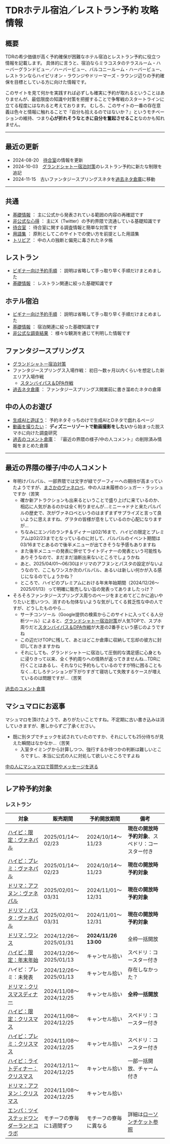 # TDRホテル宿泊／レストラン予約 攻略情報

## 概要

TDRの希少価値が高く予約確保が困難なホテル宿泊とレストラン予約に役立つ情報を記載します。
具体的に言うと、宿泊ならミラコスタのテラスルーム・ハーバーグランドビュー／ハーバービュー、バルコニールーム・ハーバービュー、レストランならハイピリオン・ラウンジやドリーマーズ・ラウンジ辺りの予約確保を目標としている方に向けた情報です。

このサイトを見て何かを実践すれば必ずしも確実に予約が取れるということはありませんが、最低限度の知識や対策を把握することで争奪戦のスタートラインに立てる程度にはなれると考えております。
むしろ、このサイトの一番の存在意義は色々と情報に触れることで『自分も拾えるのではないか？』というモチベーションの維持、つまり**心が折れそうなときに自分を奮起させること**なのかも知れません。

----

## 最近の更新

* 2024-08-20　[待合室](./common/queue.md)の情報を更新
* 2024-10-03　[グランドシャトー宿泊対策](./hotel/fsh_grand_chateau_guide.md)のレストラン予約に新たな制限を追記
* 2024-11-15　古いファンタジースプリングスネタを[過去ネタ倉庫](./old_fsh_menu.md)に移動

----

## 共通

* [基礎情報](./common/basics.md) ： 主に公式から発表されている範囲の内容の再確認です
* [非公式な心得](./common/hints.md) ： 主にX（Twitter）の予約界隈で流通している基礎知識です
* [待合室](./common/queue.md) ： 待合室に関する調査情報と簡単な対策です
* [用語集](./common/glossary.md) ： 原則としてこのサイトでの使い方を前提とした用語集
* [トリビア](./common/trivia.md) ： 中の人の独断と偏見に毒されたネタ帳

## レストラン
* [ビギナー向け予約手順](./restaurant/for_begginer.md) ： 説明は省略して手っ取り早く手順だけまとめました
* [基礎情報](./restaurant/basics.md) ： レストラン関連に絞った基礎知識です

## ホテル宿泊
* [ビギナー向け予約手順](./hotel/for_begginer.md) ： 説明は省略して手っ取り早く手順だけまとめました
* [基礎情報](./hotel/basics.md) ： 宿泊関連に絞った基礎知識です
* [非公式な調査結果](./hotel/research.md) ： 様々な観測を通じて判明した情報です

## ファンタジースプリングス
* [グランドシャトー宿泊対策](./hotel/fsh_grand_chateau_guide.md)
* ファンタジースプリングス入場作戦： 初日～数ヶ月以内くらいを想定した新エリア入場作戦
    * [スタンバイパス＆DPA作戦](./hotel/fsh_plan_sp_dpa.md)
* [過去ネタ倉庫](./old_fsh_menu.md) ： ファンタジースプリングス開業前に書き溜めたネタの倉庫


## 中の人のお遊び
* [生成AIと遊ぼう](./common/play_with_gpt.md)： 予約ネタそっちのけで生成AIとDネタで戯れるページ
* [動画を撮りたい](./common/record_tdr.md)： **ディズニーリゾートで動画撮影をしたい**から始まった脱スマホに向けた調査研究
* [過去のコメント倉庫](./old_comments.md)： 『最近の界隈の様子/中の人コメント』の削除済み情報をまとめた倉庫

----

## 最近の界隈の様子/中の人コメント

* 年明けパルパル、一部界隈では文字が緑でグーフィーへの期待が高まっていたようですが、[まさかのヴァネロペ](https://www.tokyodisneyresort.jp/treasure/vanellopessweetpopworld/)、中の人は未履修のシュガー・ラッシュですか（苦笑
    * 確か新アトラクションも出来るということで盛り上げに来ているのか、相応に人気があるのかは全く判りませんが…ミニー→ドナと来たパルパルの歴史で、次がヴァネロペというのはまずまずサプライズと言って良いように思えますね、グヲタの皆様が息をしているのか心配になりますが…
    * ちなみにエンパのランチ＆ディナーは02/16まで、ハイピの限定とプレミアムは02/23までとなっているのに対して、パルパルのイベント期間は03/16までとあるので後半メニューが出てきそうな予感もありますね
    * また後半メニューの発表に併せてライトディナーの発表という可能性もありそうなので、まだまだ油断出来ないところでしょうかね
    * あと、2025/04/01～06/30はドリマのアフヌンとパスタの設定がないようなので、ここもワンスか次のパルパル、あるいは新しい何かが入る感じになるのでしょうかね？
    * ところで、ハイピのプレミアムにおける年末年始期間（2024/12/26～2025/01/13）って明確に販売しない旨の発表ってありましたっけ？
* そろそろファンタジースプリングス周りのページをまとめてどこかに追いやりたいと思いつつ、消すのも勿体ないような気がしてくる貧乏性な中の人ですが、どうしたものやら…
    * サーチコンソール（Google提供の検索からこのサイトに入ってくる人分析ツール）によると、[グランドシャトー宿泊対策](./hotel/fsh_grand_chateau_guide.md)が人気TOPで、スプホ周りだと[スタンバイパス＆DPA作戦](./hotel/fsh_plan_sp_dpa.md)が大差の2番手という感じのようですね
    * この辺だけTOPに残して、あとはどこか倉庫に収納して忘却の彼方に封印しておきますかね
    * それにしても、グランドシャトーに宿泊して圧倒的な満足感に心身ともに浸りきって以来、全く予約周りへの情熱が返ってきませんね…TDRに行くことはあるし、それなりに予約もしているのですが特に困ることもなく…むしろテンションが下がりすぎて寝坊して失敗するケースが増えているのは問題ですが…（苦笑

[過去のコメント倉庫](./old_comments.md)


## マシュマロにお返事

マシュマロを頂けたようで、ありがたいことですね。不定期に古い書き込みは消していきますが、悪しからずご了承ください。

* 既に別タブでチェックを試されていたのですか、それにしても25分待ちが見えた瞬間はなかなか…（苦笑
    * 入室タイミングから計算しつつ、強行するか待つかの判断は難しいところですし、本当に公式の人に対処して欲しいところですよね

[中の人にマシュマロで質問やメッセージを送る](https://marshmallow-qa.com/ecu5ejrsz5qmtuu)


----

## レア枠予約対象

### レストラン

| 対象 | 販売期間 | 予約開放期間 | 備考 |
| ------------- | ------------- | ------------- | ------------- |
| [ハイピ：限定：ヴァネパル](https://www.tokyodisneyresort.jp/hotel/food/1000003334/) | 2025/01/14～02/23 | 2024/10/14～11/23 | **現在の開放時予約対象**、スペドリ：コースター付き |
| [ハイピ：プレミ：ヴァネパル](https://www.tokyodisneyresort.jp/hotel/food/1000003336/) | 2025/01/14～02/23 | 2024/10/14～11/23 | **現在の開放時予約対象** |
| [ドリマ：アフヌン：ヴァネパル](https://www.tokyodisneyresort.jp/hotel/food/1000003390/) | 2025/02/01～03/31 | 2024/11/01～12/31 | **現在の開放時予約対象** |
| [ドリマ：パスタ：ヴァネパル](https://www.tokyodisneyresort.jp/hotel/food/1000003391/) | 2025/02/01～03/31 | 2024/11/01～12/31 | **現在の開放時予約対象** |
| [ドリマ：ワンス](https://www.tokyodisneyresort.jp/hotel/food/1000003347/)| 2024/12/26～2025/01/31 | **2024/11/26 13:00** | 全枠一括開放 |
| [ハイピ：限定：年末年始](https://www.tokyodisneyresort.jp/hotel/food/1000003302/) | 2024/12/26～2025/01/13 | キャンセル拾い | スペドリ：コースター付き |
| ハイピ：プレミ：未発表 | 2024/12/26～2025/01/13 | キャンセル拾い | 存在しなかった？ |
| [ドリマ：クリスマスディナー](https://www.tokyodisneyresort.jp/hotel/food/1000003189/) | 2024/11/08～2024/12/25 | キャンセル拾い | **全枠一括開放** |
| [ハイピ：限定：クリスマス](https://www.tokyodisneyresort.jp/hotel/food/1000003181/) | 2024/11/08～2024/12/25 | キャンセル拾い | スペドリ：コースター付き |
| [ハイピ：プレミ：クリスマス](https://www.tokyodisneyresort.jp/hotel/food/1000003183/) | 2024/11/08～2024/12/25 | キャンセル拾い | スペドリ：コースター付き |
| [ハイピ：ライトディナー：クリスマス](https://www.tokyodisneyresort.jp/hotel/food/1000003184/) | 2024/12/11～2024/12/25 | キャンセル拾い | 一部一括開放、チャーム付き |
| [ドリマ：アフヌン：クリスマス](https://www.tokyodisneyresort.jp/hotel/food/1000003188/) | 2024/11/08～2024/12/25 | キャンセル拾い |  |
| [エンパ：ツイステッドワンダーランドコラボ](https://www.tokyodisneyresort.jp/hotel/memory/dah/twst-empire/) | モチーフの寮毎に1週間ずつ | モチーフの寮毎に異なる | 詳細は[ローソンチケット参照](https://l-tike.com/event/mevent/?mid=711027) |

